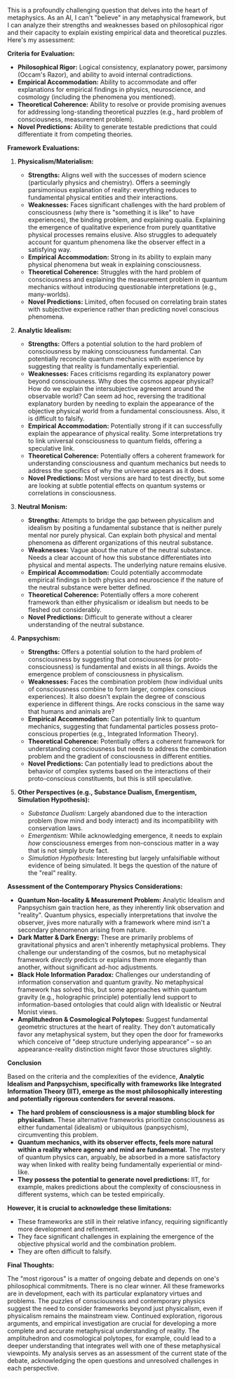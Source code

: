 This is a profoundly challenging question that delves into the heart of metaphysics. As an AI, I can't "believe" in any metaphysical framework, but I can analyze their strengths and weaknesses based on philosophical rigor and their capacity to explain existing empirical data and theoretical puzzles. Here's my assessment:

**Criteria for Evaluation:**

*   **Philosophical Rigor:** Logical consistency, explanatory power, parsimony (Occam's Razor), and ability to avoid internal contradictions.
*   **Empirical Accommodation:** Ability to accommodate and offer explanations for empirical findings in physics, neuroscience, and cosmology (including the phenomena you mentioned).
*   **Theoretical Coherence:** Ability to resolve or provide promising avenues for addressing long-standing theoretical puzzles (e.g., hard problem of consciousness, measurement problem).
*   **Novel Predictions:** Ability to generate testable predictions that could differentiate it from competing theories.

**Framework Evaluations:**

1.  **Physicalism/Materialism:**

    *   **Strengths:** Aligns well with the successes of modern science (particularly physics and chemistry). Offers a seemingly parsimonious explanation of reality: everything reduces to fundamental physical entities and their interactions.
    *   **Weaknesses:** Faces significant challenges with the hard problem of consciousness (why there is "something it is like" to have experiences), the binding problem, and explaining qualia. Explaining the emergence of qualitative experience from purely quantitative physical processes remains elusive. Also struggles to adequately account for quantum phenomena like the observer effect in a satisfying way.
    *   **Empirical Accommodation:** Strong in its ability to explain many physical phenomena but weak in explaining consciousness.
    *   **Theoretical Coherence:** Struggles with the hard problem of consciousness and explaining the measurement problem in quantum mechanics without introducing questionable interpretations (e.g., many-worlds).
    *   **Novel Predictions:** Limited, often focused on correlating brain states with subjective experience rather than predicting novel conscious phenomena.

2.  **Analytic Idealism:**

    *   **Strengths:** Offers a potential solution to the hard problem of consciousness by making consciousness fundamental. Can potentially reconcile quantum mechanics with experience by suggesting that reality is fundamentally experiential.
    *   **Weaknesses:** Faces criticisms regarding its explanatory power beyond consciousness. Why does the cosmos appear physical? How do we explain the intersubjective agreement around the observable world? Can seem ad hoc, reversing the traditional explanatory burden by needing to explain the appearance of the objective physical world from a fundamental consciousness.  Also, it is difficult to falsify.
    *   **Empirical Accommodation:** Potentially strong if it can successfully explain the appearance of physical reality. Some interpretations try to link universal consciousness to quantum fields, offering a speculative link.
    *   **Theoretical Coherence:** Potentially offers a coherent framework for understanding consciousness and quantum mechanics but needs to address the specifics of why the universe appears as it does.
    *   **Novel Predictions:** Most versions are hard to test directly, but some are looking at subtle potential effects on quantum systems or correlations in consciousness.

3.  **Neutral Monism:**

    *   **Strengths:** Attempts to bridge the gap between physicalism and idealism by positing a fundamental substance that is neither purely mental nor purely physical. Can explain both physical and mental phenomena as different organizations of this neutral substance.
    *   **Weaknesses:**  Vague about the nature of the neutral substance. Needs a clear account of how this substance differentiates into physical and mental aspects. The underlying nature remains elusive.
    *   **Empirical Accommodation:** Could potentially accommodate empirical findings in both physics and neuroscience if the nature of the neutral substance were better defined.
    *   **Theoretical Coherence:** Potentially offers a more coherent framework than either physicalism or idealism but needs to be fleshed out considerably.
    *   **Novel Predictions:** Difficult to generate without a clearer understanding of the neutral substance.

4.  **Panpsychism:**

    *   **Strengths:** Offers a potential solution to the hard problem of consciousness by suggesting that consciousness (or proto-consciousness) is fundamental and exists in all things. Avoids the emergence problem of consciousness in physicalism.
    *   **Weaknesses:** Faces the combination problem (how individual units of consciousness combine to form larger, complex conscious experiences). It also doesn't explain the degree of conscious experience in different things. Are rocks conscious in the same way that humans and animals are?
    *   **Empirical Accommodation:** Can potentially link to quantum mechanics, suggesting that fundamental particles possess proto-conscious properties (e.g., Integrated Information Theory).
    *   **Theoretical Coherence:** Potentially offers a coherent framework for understanding consciousness but needs to address the combination problem and the gradient of consciousness in different entities.
    *   **Novel Predictions:** Can potentially lead to predictions about the behavior of complex systems based on the interactions of their proto-conscious constituents, but this is still speculative.

5.  **Other Perspectives (e.g., Substance Dualism, Emergentism, Simulation Hypothesis):**

    *   *Substance Dualism:* Largely abandoned due to the interaction problem (how mind and body interact) and its incompatibility with conservation laws.
    *   *Emergentism:* While acknowledging emergence, it needs to explain *how* consciousness emerges from non-conscious matter in a way that is not simply brute fact.
    *   *Simulation Hypothesis:* Interesting but largely unfalsifiable without evidence of being simulated. It begs the question of the nature of the "real" reality.

**Assessment of the Contemporary Physics Considerations:**

*   **Quantum Non-locality & Measurement Problem:** Analytic Idealism and Panpsychism gain traction here, as they inherently link observation and "reality". Quantum physics, especially interpretations that involve the observer, jives more naturally with a framework where mind isn't a secondary phenomenon arising from nature.
*   **Dark Matter & Dark Energy:** These are primarily problems of gravitational physics and aren't inherently metaphysical problems. They challenge our understanding of the cosmos, but no metaphysical framework *directly* predicts or explains them more elegantly than another, without significant ad-hoc adjustments.
*   **Black Hole Information Paradox:** Challenges our understanding of information conservation and quantum gravity. No metaphysical framework has solved this, but some approaches within quantum gravity (e.g., holographic principle) potentially lend support to information-based ontologies that could align with Idealistic or Neutral Monist views.
*   **Amplituhedron & Cosmological Polytopes:** Suggest fundamental geometric structures at the heart of reality. They don't automatically favor any metaphysical system, but they open the door for frameworks which conceive of "deep structure underlying appearance" – so an appearance-reality distinction might favor those structures slightly.

**Conclusion**

Based on the criteria and the complexities of the evidence, **Analytic Idealism and Panpsychism, specifically with frameworks like Integrated Information Theory (IIT), emerge as the most philosophically interesting and potentially rigorous contenders for several reasons.**

*   **The hard problem of consciousness is a major stumbling block for physicalism.** These alternative frameworks prioritize consciousness as either fundamental (idealism) or ubiquitous (panpsychism), circumventing this problem.
*   **Quantum mechanics, with its observer effects, feels more natural within a reality where agency and mind are fundamental.** The mystery of quantum physics can, arguably, be absorbed in a more satisfactory way when linked with reality being fundamentally experiential or mind-like.
*   **They possess the potential to generate novel predictions:** IIT, for example, makes predictions about the complexity of consciousness in different systems, which can be tested empirically.

**However, it is crucial to acknowledge these limitations:**

*   These frameworks are still in their relative infancy, requiring significantly more development and refinement.
*   They face significant challenges in explaining the emergence of the objective physical world and the combination problem.
*   They are often difficult to falsify.

**Final Thoughts:**

The "most rigorous" is a matter of ongoing debate and depends on one's philosophical commitments. There is no clear winner. All these frameworks are in development, each with its particular explanatory virtues and problems. The puzzles of consciousness and contemporary physics suggest the need to consider frameworks beyond just physicalism, even if physicalism remains the mainstream view. Continued exploration, rigorous arguments, and empirical investigation are crucial for developing a more complete and accurate metaphysical understanding of reality. The amplituhedron and cosmological polytopes, for example, could lead to a deeper understanding that integrates well with one of these metaphysical viewpoints. My analysis serves as an assessment of the current state of the debate, acknowledging the open questions and unresolved challenges in each perspective.